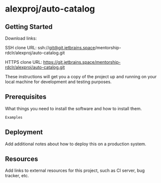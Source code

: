 # alexproj/auto-catalog



## Getting Started

Download links:

SSH clone URL: ssh://git@git.jetbrains.space/mentorship-rdclr/alexproj/auto-catalog.git

HTTPS clone URL: https://git.jetbrains.space/mentorship-rdclr/alexproj/auto-catalog.git



These instructions will get you a copy of the project up and running on your local machine for development and testing purposes.

## Prerequisites

What things you need to install the software and how to install them.

```
Examples
```

## Deployment

Add additional notes about how to deploy this on a production system.

## Resources

Add links to external resources for this project, such as CI server, bug tracker, etc.
